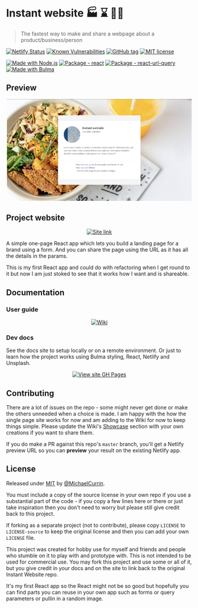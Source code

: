 # Instant website 🏭 ⌛ 🧙‍♂️
> The fastest way to make and share a webpage about a product/business/person

[![Netlify Status](https://api.netlify.com/api/v1/badges/8f1fc5a5-1b67-4d14-94c6-512c4eacdad7/deploy-status)](https://app.netlify.com/sites/instant-website/deploys)
[![Known Vulnerabilities](https://snyk.io/test/github/MichaelCurrin/instant-website/badge.svg?targetFile=package.json)](https://snyk.io/test/github/MichaelCurrin/instant-website?targetFile=package.json)
[![GitHub tag](https://img.shields.io/github/tag/MichaelCurrin/instant-website.svg)](https://github.com/MichaelCurrin/instant-website/releases)
[![MIT license](https://img.shields.io/badge/License-MIT-blue.svg)](https://github.com/MichaelCurrin/instant-website/blob/master/LICENSE)

[![Made with Node.js](https://img.shields.io/badge/Node->=12-blue?logo=node.js&logoColor=white)](https://nodejs.org)
[![Package - react](https://img.shields.io/github/package-json/dependency-version/MichaelCurrin/instant-website/react?logo=react&logoColor=white)](https://www.npmjs.com/package/react)
[![Package - react-url-query](https://img.shields.io/github/package-json/dependency-version/MichaelCurrin/instant-website/react-url-query?logo=react&logoColor=white)](https://www.npmjs.com/package/react-url-query)
[![Made with Bulma](https://img.shields.io/badge/Made_with-Bulma-blue.svg)](https://bulma.io/)


## Preview

<div align="center">
    <a href="https://instant-website.netlify.app/">
        <img src=sample.png alt="Sample screenshot" title="Sample screenshot" width="500" />
    </a>
</div>


## Project website

<div align="center">

[![Site link](https://img.shields.io/badge/web_app-Instant_Website-2ea44f?style=for-the-badge)](https://instant-website.netlify.app/)

</div>

A simple one-page React app which lets you build a landing page for a brand using a form. And you can share the page using the URL as it has all the details in the params.

This is my first React app and could do with refactoring when I get round to it but now I am just stoked to see that it works how I want and is shareable.


## Documentation

### User guide

<div align="center">

[![Wiki](https://img.shields.io/badge/User_guide-Wiki-blue?style=for-the-badge)](https://github.com/MichaelCurrin/instant-website/wiki)

</div>

### Dev docs

See the docs site to setup locally or on a remote environment. Or just to learn how the project works using Bulma styling, React, Netlify and Unsplash.

<div align="center">

[![View site GH Pages](https://img.shields.io/badge/Online_docs-GH_Pages-blue?style=for-the-badge)](https://MichaelCurrin.github.io/instant-website/)

</div>

## Contributing

There are a lot of issues on the repo - some might never get done or make the others unneeded when a choice is made. I am happy with the how the single page site works for now and am adding to the Wiki for now to keep things simple. Please update the Wiki's [Showcase](https://github.com/MichaelCurrin/instant-website/wiki/Showcase) section with your own creations if you want to share them.

If you do make a PR against this repo's `master` branch, you'll get a Netlify preview URL so you can **preview** your result on the existing Netlify app.


## License

Released under [MIT](/LICENSE) by [@MichaelCurrin](https://github.com/MichaelCurrin).

You must include a copy of the source license in your own repo if you use a substantial part of the code - if you copy a few lines here or there or just take inspiration then you don't need to worry but please still give credit back to this project.

If forking as a separate project (not to contribute), please copy `LICENSE` to `LICENSE-source` to keep the original license and then you can add your own `LICENSE` file.

This project was created for hobby use for myself and friends and people who stumble on it to play with and prototype with. This is not intended to be used for commercial use. You may fork this project and use some or all of it, but you give credit in your docs and on the site to link back to the original Instant Website repo.

It's my first React app so the React might not be so good but hopefully you can find parts you can reuse in your own app such as forms or query parameters or pullin in a random image.
